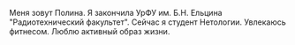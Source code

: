 Меня зовут Полина.
Я закончила УрФУ им. Б.Н. Ельцина "Радиотехнический факультет".
Сейчас я студент Нетологии.
Увлекаюсь фитнесом. Люблю активный образ жизни.
